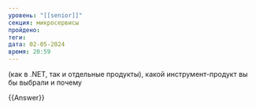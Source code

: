 ```yaml
---
уровень: "[[senior]]"
секция: микросервисы
пройдено: 
теги: 
дата: 02-05-2024
время: 20:59
---
```

(как в .NET, так и отдельные продукты), какой инструмент-продукт вы бы выбрали и почему

{{Answer}}